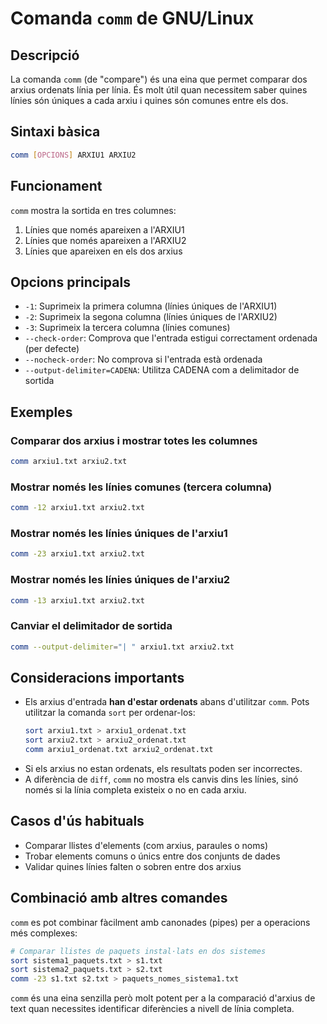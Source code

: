 # Comanda `comm` de GNU/Linux

## Descripció

La comanda `comm` (de "compare") és una eina que permet comparar dos arxius ordenats línia per línia. És molt útil quan necessitem saber quines línies són úniques a cada arxiu i quines són comunes entre els dos.

## Sintaxi bàsica

```bash
comm [OPCIONS] ARXIU1 ARXIU2
```

## Funcionament

`comm` mostra la sortida en tres columnes:

1. Línies que només apareixen a l'ARXIU1
2. Línies que només apareixen a l'ARXIU2
3. Línies que apareixen en els dos arxius

## Opcions principals

- `-1`: Suprimeix la primera columna (línies úniques de l'ARXIU1)
- `-2`: Suprimeix la segona columna (línies úniques de l'ARXIU2)
- `-3`: Suprimeix la tercera columna (línies comunes)
- `--check-order`: Comprova que l'entrada estigui correctament ordenada (per defecte)
- `--nocheck-order`: No comprova si l'entrada està ordenada
- `--output-delimiter=CADENA`: Utilitza CADENA com a delimitador de sortida

## Exemples

### Comparar dos arxius i mostrar totes les columnes

```bash
comm arxiu1.txt arxiu2.txt
```

### Mostrar només les línies comunes (tercera columna)

```bash
comm -12 arxiu1.txt arxiu2.txt
```

### Mostrar només les línies úniques de l'arxiu1

```bash
comm -23 arxiu1.txt arxiu2.txt
```

### Mostrar només les línies úniques de l'arxiu2

```bash
comm -13 arxiu1.txt arxiu2.txt
```

### Canviar el delimitador de sortida

```bash
comm --output-delimiter="| " arxiu1.txt arxiu2.txt
```

## Consideracions importants

- Els arxius d'entrada **han d'estar ordenats** abans d'utilitzar `comm`. Pots utilitzar la comanda `sort` per ordenar-los:
  ```bash
  sort arxiu1.txt > arxiu1_ordenat.txt
  sort arxiu2.txt > arxiu2_ordenat.txt
  comm arxiu1_ordenat.txt arxiu2_ordenat.txt
  ```
- Si els arxius no estan ordenats, els resultats poden ser incorrectes.
- A diferència de `diff`, `comm` no mostra els canvis dins les línies, sinó només si la línia completa existeix o no en cada arxiu.

## Casos d'ús habituals

- Comparar llistes d'elements (com arxius, paraules o noms)
- Trobar elements comuns o únics entre dos conjunts de dades
- Validar quines línies falten o sobren entre dos arxius

## Combinació amb altres comandes

`comm` es pot combinar fàcilment amb canonades (pipes) per a operacions més complexes:

```bash
# Comparar llistes de paquets instal·lats en dos sistemes
sort sistema1_paquets.txt > s1.txt
sort sistema2_paquets.txt > s2.txt
comm -23 s1.txt s2.txt > paquets_nomes_sistema1.txt
```

`comm` és una eina senzilla però molt potent per a la comparació d'arxius de text quan necessites identificar diferències a nivell de línia completa.
